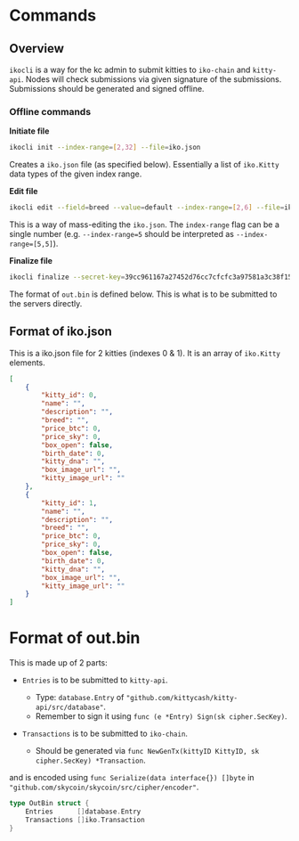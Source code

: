 # Commands

## Overview

`ikocli` is a way for the kc admin to submit kitties to `iko-chain` and `kitty-api`. Nodes will check submissions via given signature of the submissions. Submissions should be generated and signed offline.

### Offline commands

**Initiate file**

```bash
ikocli init --index-range=[2,32] --file=iko.json
```
Creates a `iko.json` file (as specified below). Essentially a list of `iko.Kitty` data types of the given index range.

**Edit file**

```bash
ikocli edit --field=breed --value=default --index-range=[2,6] --file=iko.json
```
This is a way of mass-editing the `iko.json`. The `index-range` flag can be a single number (e.g. `--index-range=5` should be interpreted as `--index-range=[5,5]`).

**Finalize file**

```bash
ikocli finalize --secret-key=39cc961167a27452d76cc7cfcfc3a97581a3c38f150d0a14597296996c5e1b46 --file=iko.json --output=out.bin
```

The format of `out.bin` is defined below. This is what is to be submitted to the servers directly.

## Format of iko.json

This is a iko.json file for 2 kitties (indexes 0 & 1).
It is an array of `iko.Kitty` elements.

```json
[
    {
        "kitty_id": 0,
        "name": "",
        "description": "",
        "breed": "",
        "price_btc": 0,
        "price_sky": 0,
        "box_open": false,
        "birth_date": 0,
        "kitty_dna": "",
        "box_image_url": "",
        "kitty_image_url": ""
    },
    {
        "kitty_id": 1,
        "name": "",
        "description": "",
        "breed": "",
        "price_btc": 0,
        "price_sky": 0,
        "box_open": false,
        "birth_date": 0,
        "kitty_dna": "",
        "box_image_url": "",
        "kitty_image_url": ""
    }
]
```

# Format of out.bin

This is made up of 2 parts:

- `Entries` is to be submitted to `kitty-api`.
    - Type: `database.Entry` of `"github.com/kittycash/kitty-api/src/database"`.
    - Remember to sign it using `func (e *Entry) Sign(sk cipher.SecKey)`.
    
- `Transactions` is to be submitted to `iko-chain`.
    - Should be generated via `func NewGenTx(kittyID KittyID, sk cipher.SecKey) *Transaction`.

and is encoded using `func Serialize(data interface{}) []byte` in `"github.com/skycoin/skycoin/src/cipher/encoder"`.

```go
type OutBin struct {
    Entries      []database.Entry
    Transactions []iko.Transaction 
}
```